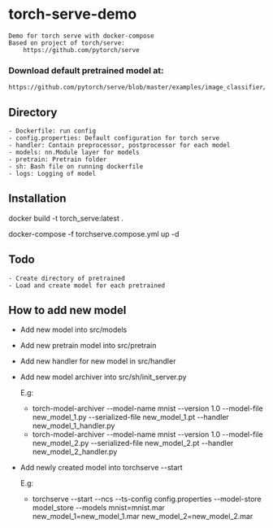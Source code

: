 # torch-serve-demo
    Demo for torch serve with docker-compose
    Based on project of torch/serve:
        https://github.com/pytorch/serve

### Download default pretrained model at:
    https://github.com/pytorch/serve/blob/master/examples/image_classifier/mnist/mnist_cnn.pt

## Directory 
    - Dockerfile: run config 
    - config.properties: Default configuration for torch serve
    - handler: Contain preprocessor, postprocessor for each model
    - models: nn.Module layer for models
    - pretrain: Pretrain folder 
    - sh: Bash file on running dockerfile 
    - logs: Logging of model
## Installation 
docker build -t torch_serve:latest .

docker-compose -f torchserve.compose.yml up -d

## Todo 
    - Create directory of pretrained
    - Load and create model for each pretrained 

## How to add new model
- Add new model into src/models
- Add new pretrain model into src/pretrain
- Add new handler for new model in src/handler
- Add new model archiver into src/sh/init_server.py

    E.g: 
    - torch-model-archiver --model-name mnist --version 1.0 --model-file new_model_1.py --serialized-file new_model_1.pt --handler new_model_1_handler.py
    - torch-model-archiver --model-name mnist --version 1.0 --model-file new_model_2.py --serialized-file new_model_2.pt --handler new_model_2_handler.py

- Add newly created model into torchserve --start

    E.g: 
    -   torchserve --start --ncs --ts-config config.properties --model-store model_store --models mnist=mnist.mar new_model_1=new_model_1.mar new_model_2=new_model_2.mar   